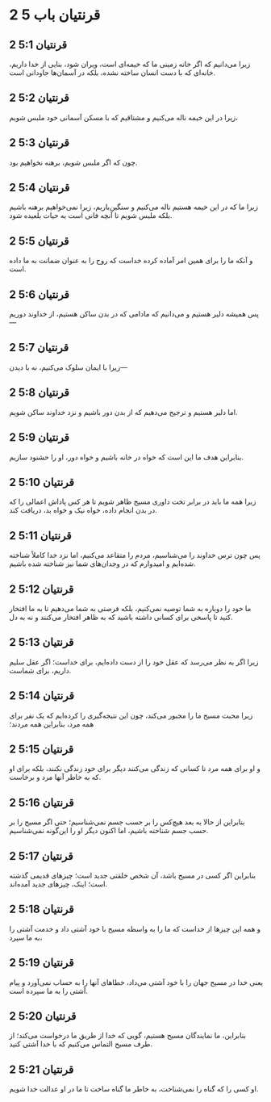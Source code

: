 # 2 قرنتیان باب 5

## 2 قرنتیان 5:1

زیرا می‌دانیم که اگر خانه زمینی ما که خیمه‌ای است، ویران شود، بنایی از خدا داریم، خانه‌ای که با دست انسان ساخته نشده، بلکه در آسمان‌ها جاودانی است.

## 2 قرنتیان 5:2

زیرا در این خیمه ناله می‌کنیم و مشتاقیم که با مسکن آسمانی خود ملبس شویم،

## 2 قرنتیان 5:3

چون که اگر ملبس شویم، برهنه نخواهیم بود.

## 2 قرنتیان 5:4

زیرا ما که در این خیمه هستیم ناله می‌کنیم و سنگین‌باریم، زیرا نمی‌خواهیم برهنه باشیم بلکه ملبس شویم تا آنچه فانی است به حیات بلعیده شود.

## 2 قرنتیان 5:5

و آنکه ما را برای همین امر آماده کرده خداست که روح را به عنوان ضمانت به ما داده است.

## 2 قرنتیان 5:6

پس همیشه دلیر هستیم و می‌دانیم که مادامی که در بدن ساکن هستیم، از خداوند دوریم—

## 2 قرنتیان 5:7

زیرا با ایمان سلوک می‌کنیم، نه با دیدن—

## 2 قرنتیان 5:8

اما دلیر هستیم و ترجیح می‌دهیم که از بدن دور باشیم و نزد خداوند ساکن شویم.

## 2 قرنتیان 5:9

بنابراین هدف ما این است که خواه در خانه باشیم و خواه دور، او را خشنود سازیم.

## 2 قرنتیان 5:10

زیرا همه ما باید در برابر تخت داوری مسیح ظاهر شویم تا هر کس پاداش اعمالی را که در بدن انجام داده، خواه نیک و خواه بد، دریافت کند.

## 2 قرنتیان 5:11

پس چون ترس خداوند را می‌شناسیم، مردم را متقاعد می‌کنیم، اما نزد خدا کاملاً شناخته شده‌ایم و امیدوارم که در وجدان‌های شما نیز شناخته شده باشیم.

## 2 قرنتیان 5:12

ما خود را دوباره به شما توصیه نمی‌کنیم، بلکه فرصتی به شما می‌دهیم تا به ما افتخار کنید تا پاسخی برای کسانی داشته باشید که به ظاهر افتخار می‌کنند و نه به دل.

## 2 قرنتیان 5:13

زیرا اگر به نظر می‌رسد که عقل خود را از دست داده‌ایم، برای خداست؛ اگر عقل سلیم داریم، برای شماست.

## 2 قرنتیان 5:14

زیرا محبت مسیح ما را مجبور می‌کند، چون این نتیجه‌گیری را کرده‌ایم که یک نفر برای همه مرد، بنابراین همه مردند؛

## 2 قرنتیان 5:15

و او برای همه مرد تا کسانی که زندگی می‌کنند دیگر برای خود زندگی نکنند، بلکه برای او که به خاطر آنها مرد و برخاست.

## 2 قرنتیان 5:16

بنابراین از حالا به بعد هیچ‌کس را بر حسب جسم نمی‌شناسیم؛ حتی اگر مسیح را بر حسب جسم شناخته باشیم، اما اکنون دیگر او را این‌گونه نمی‌شناسیم.

## 2 قرنتیان 5:17

بنابراین اگر کسی در مسیح باشد، آن شخص خلقتی جدید است؛ چیزهای قدیمی گذشته است؛ اینک، چیزهای جدید آمده‌اند.

## 2 قرنتیان 5:18

و همه این چیزها از خداست که ما را به واسطه مسیح با خود آشتی داد و خدمت آشتی را به ما سپرد،

## 2 قرنتیان 5:19

یعنی خدا در مسیح جهان را با خود آشتی می‌داد، خطاهای آنها را به حساب نمی‌آورد و پیام آشتی را به ما سپرده است.

## 2 قرنتیان 5:20

بنابراین، ما نمایندگان مسیح هستیم، گویی که خدا از طریق ما درخواست می‌کند؛ از طرف مسیح التماس می‌کنیم که با خدا آشتی کنید.

## 2 قرنتیان 5:21

او کسی را که گناه را نمی‌شناخت، به خاطر ما گناه ساخت تا ما در او عدالت خدا شویم.

